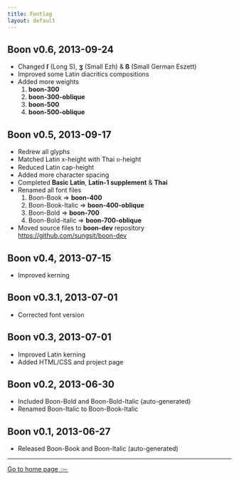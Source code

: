 ```yaml
---
title: Fontlog
layout: default
---
```


##  Boon v0.6, 2013-09-24
  - Changed **ſ** (Long S), **ʒ** (Small Ezh) & **ß** (Small German Eszett)
  - Improved some Latin diacritics compositions
  - Added more weights
      1. **boon-300**
      2. **boon-300-oblique**
      3. **boon-500**
      4. **boon-500-oblique**

##  Boon v0.5, 2013-09-17
  - Redrew all glyphs
  - Matched Latin x-height with Thai บ-height
  - Reduced Latin cap-height
  - Added more character spacing
  - Completed **Basic Latin**, **Latin-1 supplement** & **Thai**
  - Renamed all font files
      1. Boon-Book => **boon-400**
      2. Boon-Book-Italic => **boon-400-oblique**
      3. Boon-Bold => **boon-700**
      4. Boon-Bold-italic => **boon-700-oblique**
  - Moved source files to **boon-dev** repository <https://github.com/sungsit/boon-dev>


##  Boon v0.4, 2013-07-15
  - Improved kerning


##  Boon v0.3.1, 2013-07-01
  - Corrected font version


##  Boon v0.3, 2013-07-01
  - Improved Latin kerning
  - Added HTML/CSS and project page


##  Boon v0.2, 2013-06-30
  - Included Boon-Bold and Boon-Bold-Italic (auto-generated)
  - Renamed Boon-Italic to Boon-Book-Italic


##  Boon v0.1, 2013-06-27
  - Released Boon-Book and Boon-Italic (auto-generated)

<hr>

<div id="end"><a href="http://sungsit.com/boon/">Go to home page &#x0E5B;</a></div>
